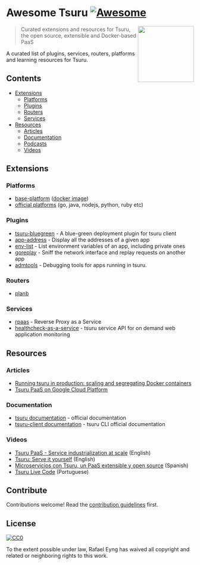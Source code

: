# Awesome Tsuru [![Awesome](https://awesome.re/badge.svg)](https://awesome.re)

[<img src="./tsuru.png" align="right" width="150">](https://tsuru.io/)

> Curated extensions and resources for Tsuru, the open source, extensible and Docker-based PaaS

A curated list of plugins, services, routers, platforms and learning resources for Tsuru.


## Contents

- [Extensions](#extensions)
  - [Platforms](#platforms)
  - [Plugins](#plugins)
  - [Routers](#routers)
  - [Services](#services)
- [Resources](#resources)
  - [Articles](#articles)
  - [Documentation](#documentation)
  - [Podcasts](#podcasts)
  - [Videos](#videos)


## Extensions

### Platforms

- [base-platform](https://github.com/tsuru/base-platform) ([docker image](https://hub.docker.com/r/tsuru/base-platform/))
- [official platforms](https://github.com/tsuru/platforms) (go, java, nodejs, python, ruby etc)

### Plugins

- [tsuru-bluegreen](https://github.com/emerleite/tsuru-bluegreen) - A blue-green deployment plugin for tsuru client
- [app-address](https://github.com/scorphus/tsuru-plugins/blob/master/app-address) - Display all the addresses of a given app
- [env-list](https://github.com/scorphus/tsuru-plugins/blob/master/env-list) - List environment variables of an app, including private ones
- [goreplay](https://github.com/scorphus/tsuru-plugins/blob/master/goreplay) - Sniff the network interface and replay requests on another app
- [admtools](https://github.com/tsuru/admtools) - Debugging tools for apps running in tsuru.

### Routers

- [planb](https://github.com/tsuru/planb)

### Services

- [rpaas](https://github.com/tsuru/rpaas) - Reverse Proxy as a Service
- [healthcheck-as-a-service](https://github.com/tsuru/healthcheck-as-a-service) - tsuru service API for on demand web application monitoring


## Resources

### Articles

- [Running tsuru in production: scaling and segregating Docker containers](https://blog.tsuru.io/running-tsuru-in-production-scaling-and-segregating-docker-containers-d55f99c1603e)
- [Tsuru PaaS on Google Cloud Platform](https://blog.tsuru.io/tsuru-paas-on-google-cloud-platform-21640abb4386)

### Documentation

- [tsuru documentation](https://docs.tsuru.io/stable/) - official documentation
- [tsuru-client documentation](https://tsuru-client.readthedocs.io/en/latest/) - tsuru CLI official documentation

### Videos

- [Tsuru PaaS - Service industrialization at scale](https://www.youtube.com/watch?v=GiMsS0vGmn4) (English)
- [Tsuru: Serve it yourself](https://www.youtube.com/watch?v=jBRjb6-DIsA&t) (English)
- [Microservicios con Tsuru, un PaaS extensible y open source](https://www.youtube.com/watch?v=ZLHptOpWw2I) (Spanish)
- [Tsuru Live Code](https://www.youtube.com/watch?v=dC79RpifEQI) (Portuguese)


## Contribute

Contributions welcome! Read the [contribution guidelines](contributing.md) first.


## License

[![CC0](http://mirrors.creativecommons.org/presskit/buttons/88x31/svg/cc-zero.svg)](http://creativecommons.org/publicdomain/zero/1.0)

To the extent possible under law, Rafael Eyng has waived all copyright and
related or neighboring rights to this work.
